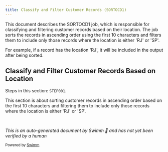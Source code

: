 ```yaml
---
title: Classify and Filter Customer Records (SORTOCD1)
---
```

This document describes the SORTOCD1 job, which is responsible for classifying and filtering customer records based on their location. The job sorts the records in ascending order using the first 10 characters and filters them to include only those records where the location is either 'RJ' or 'SP'.

For example, if a record has the location 'RJ', it will be included in the output after being sorted.

## Classify and Filter Customer Records Based on Location

Steps in this section: `STEP001`.

This section is about sorting customer records in ascending order based on the first 10 characters and filtering them to include only those records where the location is either 'RJ' or 'SP'.

&nbsp;

*This is an auto-generated document by Swimm 🌊 and has not yet been verified by a human*

<SwmMeta version="3.0.0" repo-id="Z2l0aHViJTNBJTNBbWFpbmZyYW1lJTNBJTNBU3dpbW0tRGVtbw==" repo-name="mainframe"><sup>Powered by [Swimm](/)</sup></SwmMeta>
